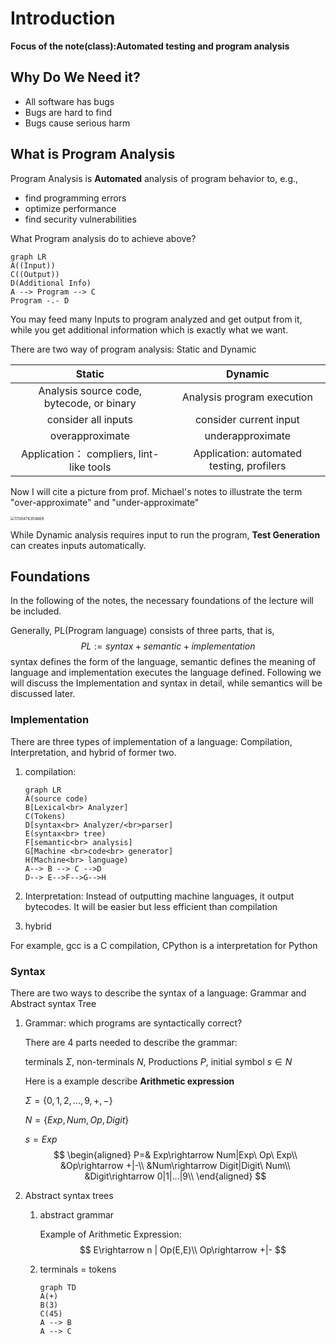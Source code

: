 # Introduction

**Focus of the note(class):Automated testing and program analysis**

## Why Do We Need it?

* All software has bugs
* Bugs are hard to find
* Bugs cause serious harm

## What is Program Analysis

Program Analysis is **Automated** analysis of program behavior to, e.g.,

* find programming errors
* optimize performance
* find security vulnerabilities

What Program analysis do to achieve above?

```mermaid
graph LR
A((Input))
C((Output))
D(Additional Info)
A --> Program --> C
Program -.- D

```

You may feed many Inputs to program analyzed and get output from it, while you get additional information which is exactly what we want.

There are two way of program analysis: Static and Dynamic

|                  Static                   |                  Dynamic                  |
| :---------------------------------------: | :---------------------------------------: |
| Analysis source code, bytecode, or binary |        Analysis program execution         |
|            consider all inputs            |          consider current input           |
|              overapproximate              |             underapproximate              |
| Application： compliers, lint-like tools  | Application: automated testing, profilers |

Now I will cite a picture from prof. Michael's notes to illustrate the term "over-approximate" and "under-approximate"

<img src="D:\Wechat\WeChat Files\wxid_vxpstd0vv7n132\FileStorage\Temp\1700476354669.png" alt="1700476354669" style="zoom:43%;" />

While Dynamic analysis requires input to run the program, **Test Generation** can creates inputs automatically.

## Foundations

In the following of the notes, the necessary foundations of the lecture will be included.

Generally, PL(Program language) consists of three parts, that is,
$$
PL:= syntax + semantic + implementation
$$
syntax defines the form of the language, semantic defines the meaning of language and implementation executes the language defined. Following we will discuss the Implementation and syntax in detail, while semantics will be discussed later.

### Implementation

There are three types of implementation of a language: Compilation, Interpretation, and hybrid of former two.

1. compilation:

   ```mermaid
   graph LR
   A(source code)
   B[Lexical<br> Analyzer]
   C(Tokens)
   D[syntax<br> Analyzer/<br>parser]
   E(syntax<br> tree)
   F[semantic<br> analysis]
   G[Machine <br>code<br> generator]
   H(Machine<br> language)
   A--> B --> C -->D
   D--> E-->F-->G-->H
   ```

2. Interpretation: Instead of outputting machine languages, it output bytecodes. It will be easier but less efficient than compilation

3. hybrid

For example, gcc is a C compilation, CPython is a interpretation for Python

### Syntax

There are two ways to describe the syntax of a language: Grammar and Abstract syntax Tree

1. Grammar: which programs are syntactically correct?

   There are 4 parts needed to describe the grammar: 

   terminals $\Sigma$, non-terminals $N$, Productions $P$, initial symbol $s\in N$

   Here is a example describe **Arithmetic expression**

   $\Sigma=\{0,1,2,...,9,+,-\}$

   $N=\{Exp,Num,Op,Digit\}$

   $s=Exp$
   $$
   \begin{aligned}
   P=& Exp\rightarrow Num|Exp\ Op\ Exp\\
   &Op\rightarrow +|-\\
   &Num\rightarrow Digit|Digit\ Num\\
   &Digit\rightarrow 0|1|...|9\\
   \end{aligned}
   $$

2. Abstract syntax trees

   1. abstract grammar

      Example of Arithmetic Expression:
      $$
      E\rightarrow n | Op(E,E)\\
      Op\rightarrow +|-
      $$

   2. terminals = tokens

      ```mermaid
      graph TD
      A(+)
      B(3)
      C(45)
      A --> B
      A --> C
      ```

      

      

      

